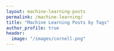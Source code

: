 ```yaml
---
layout: machine-learning-posts
permalink: /machine-learning/
title: "Machine Learning Posts by Tags"
author_profile: true
header:
  image: "/images/cornell.png"
---
```

